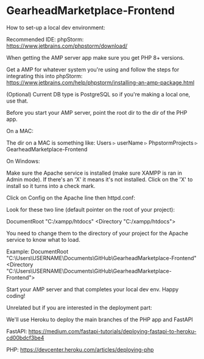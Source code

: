 # GearheadMarketplace-Frontend
 
How to set-up a local dev environment: 

Recommended IDE: phpStorm: https://www.jetbrains.com/phpstorm/download/

When getting the AMP server app make sure you get PHP 8+ versions. 

Get a AMP for whatever system you're using and follow the steps for integrating this into phpStorm: https://www.jetbrains.com/help/phpstorm/installing-an-amp-package.html

(Optional) Current DB type is PostgreSQL so if you're making a local one, use that. 

Before you start your AMP server, point the root dir to the dir of the PHP app. 

On a MAC:

The dir on a MAC is something like: Users ▹ userName ▹ PhpstormProjects ▹ GearheadMarketplace-Frontend

On Windows:

Make sure the Apache service is installed (make sure XAMPP is ran in Admin mode). If there's an 'X' it means it's not installed. Click on the 'X' to install so it turns into a check mark. 

Click on Config on the Apache line then httpd.conf:

Look for these two line (default pointer on the root of your project):

DocumentRoot "C:/xampp/htdocs"
<Directory "C:/xampp/htdocs">

You need to change them to the directory of your project for the Apache service to know what to load. 

Example: 
DocumentRoot "C:\Users\USERNAME\Documents\GitHub\GearheadMarketplace-Frontend"
<Directory "C:\Users\USERNAME\Documents\GitHub\GearheadMarketplace-Frontend">

Start your AMP server and that completes your local dev env. Happy coding! 

Unrelated but if you are interested in the deployment part: 

We'll use Heroku to deploy the main branches of the PHP app and FastAPI

FastAPI: https://medium.com/fastapi-tutorials/deploying-fastapi-to-heroku-cd00bdcf3be4

PHP: https://devcenter.heroku.com/articles/deploying-php 
